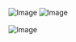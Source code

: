 ![Image](https://github.com/user-attachments/assets/4b175592-ca26-47b4-8cfb-5e0538d625a2)
![Image](https://github.com/user-attachments/assets/c4ac89c7-38e6-413f-9956-9173ab84dbcb)
<br/>
<br/>
![Image](https://github.com/user-attachments/assets/84567fb4-c762-499c-9cb8-807cd5951583)

